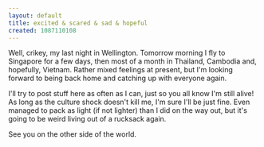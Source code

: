 ```yaml
---
layout: default
title: excited & scared & sad & hopeful
created: 1087110108
---
```

Well, crikey, my last night in Wellington.  Tomorrow morning I fly to Singapore for a few days, then most of a month in Thailand, Cambodia and, hopefully, Vietnam.  Rather mixed feelings at present, but I'm looking forward to being back home and catching up with everyone again.

I'll try to post stuff here as often as I can, just so you all know I'm still alive!  As long as the culture shock doesn't kill me, I'm sure I'll be just fine.  Even managed to pack as light (if not lighter) than I did on the way out, but it's going to be weird living out of a rucksack again.

See you on the other side of the world.
